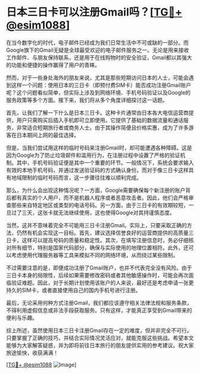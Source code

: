 # 日本三日卡可以注册Gmail吗？[[TG💪+ @esim1088](https://t.me/s/esim1088)]

在当今数字化的时代，电子邮件已经成为我们日常生活中不可或缺的一部分。而Google旗下的Gmail无疑是全球最受欢迎的电子邮件服务之一。无论是用来接收工作邮件、与朋友保持联系，还是用于在线购物时的安全验证，Gmail都以其强大的功能和便捷的操作赢得了用户的青睐。

然而，对于一些身处海外的朋友来说，尤其是那些短期访问日本的人士，可能会遇到这样一个问题：使用日本的三日卡（即预付费SIM卡）能否成功注册Gmail账户呢？这个问题看似简单，但实际上涉及到网络环境、手机号码验证以及Google的服务政策等多个方面。接下来，我们将从多个角度详细探讨这一话题。

首先，让我们了解一下什么是日本三日卡。这种卡片通常由日本各大电信运营商提供，用户只需购买后插入手机即可立即使用。它提供了基础的数据流量和通话服务，非常适合短期旅行者或商务人士。由于其操作简便且价格实惠，成为了许多游客在日本期间上网的最佳选择。

但是，当我们尝试用这样的临时号码来注册Gmail时，却可能遭遇各种障碍。这是因为Google为了防止垃圾邮件和滥用行为，在注册过程中设置了严格的验证机制。其中，手机号码验证便是其中一个重要的环节。一般情况下，系统会要求输入有效的本地手机号码，并通过发送验证码的方式确认身份。而对于像三日卡这样具有地域限制的临时号码而言，这一步骤往往难以顺利完成。

那么，为什么会出现这种情况呢？一方面，Google需要确保每个新注册的账户背后都有真实的个人用户，而不是机器人程序或者恶意攻击者。因此，他们会严格审查那些来自特定地区或类型的电话号码。另一方面，由于三日卡的有效期较短，一旦过了三天，这张卡就无法继续使用，这也使得Google对其持谨慎态度。

当然，这并不意味着完全不可能用三日卡注册Gmail。实际上，只要采取正确的方法，仍然有机会实现这一目标。首先，建议选择信誉良好的运营商提供的高质量三日卡，这样可以提高号码的质量和稳定性。其次，在填写注册信息时，务必仔细核对所有细节，特别是国家代码部分，确保与实际使用的地理位置相符。此外，还可以考虑使用代理服务器等工具来模拟不同的网络环境，从而绕过某些限制。

不过需要注意的是，即便成功注册了Gmail账户，也并不代表完全没有风险。由于三日卡本身的局限性，后续如果需要修改密码或者其他敏感操作时，可能会再次面临验证难题。因此，对于长期计划使用该账户的人来说，最好还是考虑申请一张更持久的SIM卡，或者直接使用自己的国内手机号进行注册。

最后，无论采用何种方式注册Gmail，我们都应该遵守相关法律法规和服务条款，不得利用虚假信息或非法手段获取服务。只有这样，才能真正享受到Gmail带来的便利与乐趣。

综上所述，虽然使用日本三日卡注册Gmail存在一定的难度，但并非完全不可行。只要掌握了正确的技巧，并结合实际情况灵活应对，就能克服这些挑战。希望本文能够为大家解答疑惑，并为即将前往日本旅行的朋友提供实用的参考建议。祝大家旅途愉快，收获满满！

[[TG💪+ @esim1088](https://t.me/s/esim1088) ![Image](https://i.postimg.cc/4NQfJmqS/Snipaste-2025-05-13-00-14-12.png)]